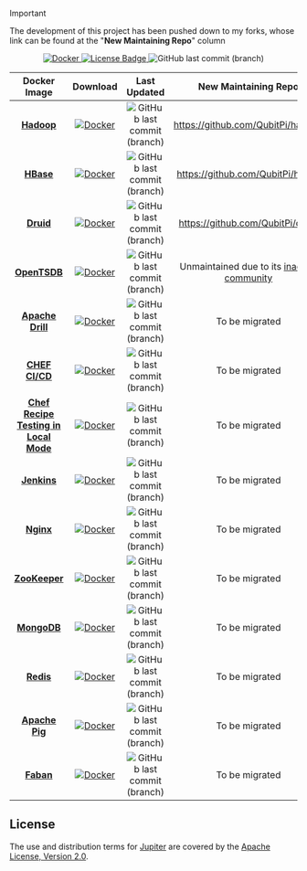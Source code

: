 > [!IMPORTANT]
>
> The development of this project has been pushed down to my forks, whose link can be found at the "__New Maintaining
> Repo__" column

<div align="center">

[ ![Docker](https://img.shields.io/badge/Docker%20Hub-309DEE?style=for-the-badge&logo=docker&logoColor=white) ](https://hub.docker.com/r/jack20191124/)
[![License Badge](https://img.shields.io/badge/Apache%202.0-F25910.svg?style=for-the-badge&logo=Apache&logoColor=white) ](https://www.apache.org/licenses/LICENSE-2.0)
![GitHub last commit (branch)](https://img.shields.io/github/last-commit/QubitPi/jupiter/master?logo=github&style=for-the-badge)

</div>

<div align="center">

|                                              Docker Image                                               |                                                                                    Download                                                                                     |                                                                   Last Updated                                                                   |                                    New Maintaining Repo                                     |
|:-------------------------------------------------------------------------------------------------------:|:-------------------------------------------------------------------------------------------------------------------------------------------------------------------------------:|:------------------------------------------------------------------------------------------------------------------------------------------------:|:-------------------------------------------------------------------------------------------:|
|                      [**Hadoop**](https://github.com/QubitPi/jupiter/tree/hadoop/)                      |         [ ![Docker](https://img.shields.io/badge/Docker%20Image-309DEE?style=for-the-badge&logo=docker&logoColor=white) ](https://hub.docker.com/r/jack20191124/hadoop)         |         ![GitHub last commit (branch)](https://img.shields.io/github/last-commit/QubitPi/jupiter/hadoop?logo=github&style=for-the-badge)         |                              https://github.com/QubitPi/hadoop                              |
|                       [**HBase**](https://github.com/QubitPi/jupiter/tree/hbase/)                       |         [ ![Docker](https://img.shields.io/badge/Docker%20Image-309DEE?style=for-the-badge&logo=docker&logoColor=white) ](https://hub.docker.com/r/jack20191124/hbase)          |         ![GitHub last commit (branch)](https://img.shields.io/github/last-commit/QubitPi/jupiter/hbase?logo=github&style=for-the-badge)          |                              https://github.com/QubitPi/hbase                               |
|                       [**Druid**](https://github.com/QubitPi/jupiter/tree/druid/)                       |         [ ![Docker](https://img.shields.io/badge/Docker%20Image-309DEE?style=for-the-badge&logo=docker&logoColor=white) ](https://hub.docker.com/r/jack20191124/druid)          |         ![GitHub last commit (branch)](https://img.shields.io/github/last-commit/QubitPi/jupiter/druid?logo=github&style=for-the-badge)          |                              https://github.com/QubitPi/druid                               |
|                    [**OpenTSDB**](https://github.com/QubitPi/jupiter/tree/opentsdb/)                    |        [ ![Docker](https://img.shields.io/badge/Docker%20Image-309DEE?style=for-the-badge&logo=docker&logoColor=white) ](https://hub.docker.com/r/jack20191124/opentsdb)        |        ![GitHub last commit (branch)](https://img.shields.io/github/last-commit/QubitPi/jupiter/opentsdb?logo=github&style=for-the-badge)        | Unmaintained due to its [inactive community](https://github.com/OpenTSDB/opentsdb/releases) |
|                   [**Apache Drill**](https://github.com/QubitPi/jupiter/tree/drill/)                    |         [ ![Docker](https://img.shields.io/badge/Docker%20Image-309DEE?style=for-the-badge&logo=docker&logoColor=white) ](https://hub.docker.com/r/jack20191124/drill)          |         ![GitHub last commit (branch)](https://img.shields.io/github/last-commit/QubitPi/jupiter/drill?logo=github&style=for-the-badge)          |                                       To be migrated                                        |
|                     [**CHEF CI/CD**](https://github.com/QubitPi/jupiter/tree/chef/)                     |          [ ![Docker](https://img.shields.io/badge/Docker%20Image-309DEE?style=for-the-badge&logo=docker&logoColor=white) ](https://hub.docker.com/r/jack20191124/chef)          |          ![GitHub last commit (branch)](https://img.shields.io/github/last-commit/QubitPi/jupiter/chef?logo=github&style=for-the-badge)          |                                       To be migrated                                        |
| [**Chef Recipe Testing in Local Mode**](https://github.com/QubitPi/jupiter/tree/chef-recipe-local-test) | [ ![Docker](https://img.shields.io/badge/Docker%20Image-309DEE?style=for-the-badge&logo=docker&logoColor=white) ](https://hub.docker.com/r/jack20191124/chef-recipe-local-test) | ![GitHub last commit (branch)](https://img.shields.io/github/last-commit/QubitPi/jupiter/chef-recipe-local-test?logo=github&style=for-the-badge) |                                       To be migrated                                        |
|                     [**Jenkins**](https://github.com/QubitPi/jupiter/tree/jenkins/)                     |        [ ![Docker](https://img.shields.io/badge/Docker%20Image-309DEE?style=for-the-badge&logo=docker&logoColor=white) ](https://hub.docker.com/r/jack20191124/jenkins)         |        ![GitHub last commit (branch)](https://img.shields.io/github/last-commit/QubitPi/jupiter/jenkins?logo=github&style=for-the-badge)         |                                       To be migrated                                        |
|                       [**Nginx**](https://github.com/QubitPi/jupiter/tree/nginx/)                       |         [ ![Docker](https://img.shields.io/badge/Docker%20Image-309DEE?style=for-the-badge&logo=docker&logoColor=white) ](https://hub.docker.com/r/jack20191124/nginx)          |         ![GitHub last commit (branch)](https://img.shields.io/github/last-commit/QubitPi/jupiter/nginx?logo=github&style=for-the-badge)          |                                       To be migrated                                        |
|                   [**ZooKeeper**](https://github.com/QubitPi/jupiter/tree/zookeeper/)                   |       [ ![Docker](https://img.shields.io/badge/Docker%20Image-309DEE?style=for-the-badge&logo=docker&logoColor=white) ](https://hub.docker.com/r/jack20191124/zookeeper)        |       ![GitHub last commit (branch)](https://img.shields.io/github/last-commit/QubitPi/jupiter/zookeeper?logo=github&style=for-the-badge)        |                                       To be migrated                                        |
|                     [**MongoDB**](https://github.com/QubitPi/jupiter/tree/mongodb/)                     |        [ ![Docker](https://img.shields.io/badge/Docker%20Image-309DEE?style=for-the-badge&logo=docker&logoColor=white) ](https://hub.docker.com/r/jack20191124/mongodb)         |        ![GitHub last commit (branch)](https://img.shields.io/github/last-commit/QubitPi/jupiter/mongodb?logo=github&style=for-the-badge)         |                                       To be migrated                                        |
|                       [**Redis**](https://github.com/QubitPi/jupiter/tree/redis/)                       |         [ ![Docker](https://img.shields.io/badge/Docker%20Image-309DEE?style=for-the-badge&logo=docker&logoColor=white) ](https://hub.docker.com/r/jack20191124/redis)          |         ![GitHub last commit (branch)](https://img.shields.io/github/last-commit/QubitPi/jupiter/redis?logo=github&style=for-the-badge)          |                                       To be migrated                                        |
|                  [**Apache Pig**](https://github.com/QubitPi/jupiter/tree/apachepig/)                   |       [ ![Docker](https://img.shields.io/badge/Docker%20Image-309DEE?style=for-the-badge&logo=docker&logoColor=white) ](https://hub.docker.com/r/jack20191124/apachepig)        |       ![GitHub last commit (branch)](https://img.shields.io/github/last-commit/QubitPi/jupiter/apachepig?logo=github&style=for-the-badge)        |                                       To be migrated                                        |
|                       [**Faban**](https://github.com/QubitPi/jupiter/tree/faban/)                       |         [ ![Docker](https://img.shields.io/badge/Docker%20Image-309DEE?style=for-the-badge&logo=docker&logoColor=white) ](https://hub.docker.com/r/jack20191124/faban)          |         ![GitHub last commit (branch)](https://img.shields.io/github/last-commit/QubitPi/jupiter/faban?logo=github&style=for-the-badge)          |                                       To be migrated                                        |

</div>


License
-------

The use and distribution terms for [Jupiter]() are covered by the
[Apache License, Version 2.0](http://www.apache.org/licenses/LICENSE-2.0.html).

